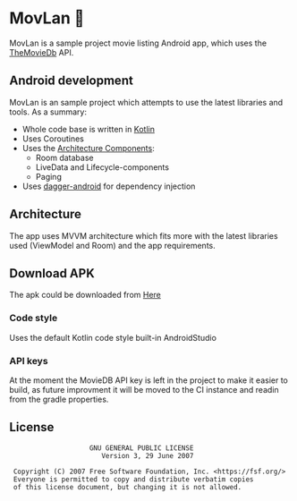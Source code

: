 
# MovLan 🎦 

MovLan is a sample project movie listing Android app, which uses the [TheMovieDb](https://www.themoviedb.org/) API.

## Android development

MovLan is an sample project which attempts to use the latest libraries and tools. As a summary:

 * Whole code base is written in [Kotlin](https://kotlinlang.org/)
 * Uses Coroutines 
 * Uses the [Architecture Components](https://developer.android.com/topic/libraries/architecture/):
    * Room database 
    * LiveData and Lifecycle-components
    * Paging
* Uses [dagger-android](https://google.github.io/dagger/android.html) for dependency injection

## Architecture
The app uses MVVM architecture which fits more with the latest libraries used (ViewModel and Room) and the app requirements.

## Download APK

The apk could be downloaded from [Here](https://github.com/MoshDev/MovLan/tree/master/apk)

### Code style
Uses the default Kotlin code style built-in AndroidStudio

### API keys
At the moment the MovieDB API key is left in the project to make it easier to build, as future improvment it will be moved to the CI instance and readin from the gradle properties.

## License

```
                    GNU GENERAL PUBLIC LICENSE
                       Version 3, 29 June 2007

 Copyright (C) 2007 Free Software Foundation, Inc. <https://fsf.org/>
 Everyone is permitted to copy and distribute verbatim copies
 of this license document, but changing it is not allowed.

```
